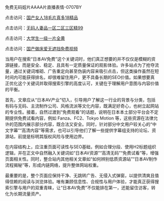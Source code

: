 免费无码婬片AAAA片直播表情-0707BY

点击访问：<a href="https://vassv.pages.dev/">国产女人18毛片真多18精品</a>

点击访问：<a href="https://gsd-agv.pages.dev/">无码人妻品一区二区三区精99</a>

点击访问：<a href="https://gda-c7m.pages.dev/">大学生一级一片全黄</a>

点击访问：<a href="https://tfda.pages.dev/">国产做床爱无遮挡免费视频</a>



当用户在搜索“日本AV免费”这个关键词时，他们真正想要的并不仅仅是模糊的资源链接，而是安全、稳定、且具有一定质量保证的观影体验。许多站点为了抢夺流量，通过关键词堆砌、广告重定向甚至伪装内容来吸引点击，但这类操作虽然在短时间内可能获得排名，却很难留住用户，更不具备长期的SEO价值。如果想要真正优化这个关键词并取得搜索引擎的高度认可，关键在于理解用户意图与内容价值的平衡。

首先，文章应从“日本AV产业”切入，引导用户了解这一行业的背景与分类，包括有码与无码、主流制作公司、风格流派等文化内容，既满足好奇心，也树立起网站的专业性。接着，自然过渡到“免费观看”的话题，说明在日本本土部分平台会不定期提供免费试看内容，例如 Fanza、FC2、Tokyo Motion 等，这些资源在法律允许的范围内展示部分内容，既合法又安全。同时，针对部分中文用户较关心的“中文字幕”“高清内容”等需求，也可以引导他们了解一些提供字幕组支持的论坛、资源站，前提是标明其版权风险与使用边界。

在内容结构上，应注重页面可读性与SEO基础，例如合理分段、使用H2标题组织逻辑，并在正文中自然融入关键词如“日本AV资源”“高清无码”“免费试看”等，增强页面相关性。同时，整合站内其他相关文章如“如何辨别低质资源站”“日本AV制作流程揭秘”等，形成内链网络，提升整体网站权重。

最重要的是，整个页面应保持干净、无跳转广告、无侵入式弹窗，以提供清爽且值得信赖的阅读与浏览体验。唯有兼顾信息性、合规性与用户体验，才能真正获得搜索引擎与用户的双重青睐，让“日本AV免费”不仅能排在第一，还能留住访客，转化为长期流量资产。

<span style="display:none;">[Canonical link]( https://github.com/ssy56416/0096607 ）</span>
